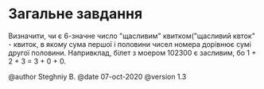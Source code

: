 # Загальне завдання

 Визначити, чи є 6-значне число "щасливим" квитком("щасливий квток" - квиток, в якому сума першої і половини чисел номера дорівнює сумі другої половини. Напривклад, білет з моером 102300 є засливим, бо 1 + 2 + 3 = 3 + 0 + 0.
  
@author Steghniy B.
@date 07-oct-2020
@version 1.3

